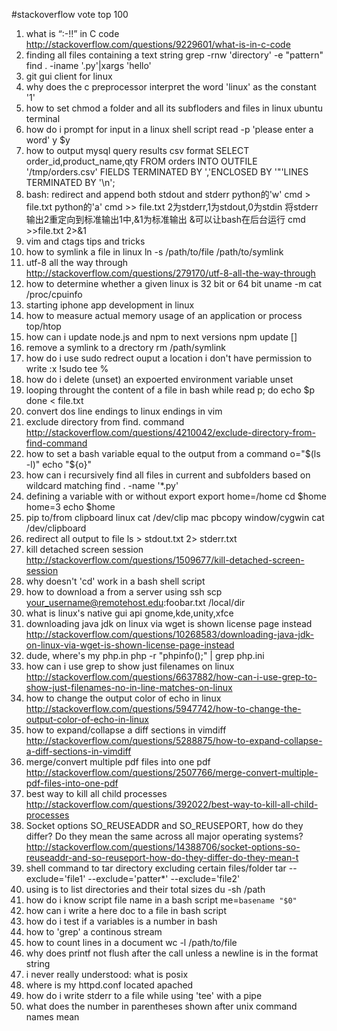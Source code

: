 #stackoverflow vote top 100
1. what is “:-!!” in C code
http://stackoverflow.com/questions/9229601/what-is-in-c-code
2. finding all files containing a text string
    grep -rnw 'directory' -e "pattern"
    find . -iname '.py'|xargs 'hello'
3. git gui client for linux
4. why does the c preprocessor interpret the word 'linux' as the constant '1'
5. how to set chmod a folder and all its subfloders and files in linux ubuntu terminal
6. how do i prompt for input in a linux shell script
read -p 'please enter a word' y
$y
7. how to output mysql query results csv format
SELECT order_id,product_name,qty FROM orders INTO OUTFILE '/tmp/orders.csv' FIELDS TERMINATED BY ','ENCLOSED BY '"'LINES TERMINATED BY '\n';
8. bash: redirect and append both stdout and stderr
python的'w'
    cmd > file.txt
python的'a'
    cmd >> file.txt
2为stderr,1为stdout,0为stdin
将stderr输出2重定向到标准输出1中,&1为标准输出
&可以让bash在后台运行
    cmd >>file.txt 2>&1
9. vim and ctags tips and tricks
10. how to symlink a file in linux
    ln -s /path/to/file /path/to/symlink
11. utf-8 all the way through
http://stackoverflow.com/questions/279170/utf-8-all-the-way-through
12. how to determine whether a given linux is 32 bit or 64 bit
    uname -m
    cat /proc/cpuinfo
13. starting iphone app development in linux
14. how to measure actual memory usage of an application or process
    top/htop
15. how can i update node.js and npm to next versions
    npm update [<name>]
16. remove a symlink to a drectory
    rm /path/symlink
17. how do i use  sudo redrect ouput a location i don't have permission to write
    :x !sudo tee %
18. how do i delete (unset) an expoerted environment variable
    unset
19. looping throught the content of a file in bash
    while read p;
    do
    echo $p
    done < file.txt
20. convert dos line endings to linux endings in vim
21. exclude directory from find. command
http://stackoverflow.com/questions/4210042/exclude-directory-from-find-command
22. how to set a bash variable equal to the output from a command
    o="$(ls -l)"
    echo "${o}"
23. how can i recursively find all files in current and subfolders based on wildcard matching
    find . -name '*.py' 
24. defining a variable with or without export
    export home=/home
    cd $home
    home=3
    echo $home
25. pip to/from clipboard
linux
    cat /dev/clip
mac
    pbcopy
window/cygwin
    cat /dev/clipboard
26. redirect all output to file
    ls > stdout.txt 2> stderr.txt
27. kill detached screen session
http://stackoverflow.com/questions/1509677/kill-detached-screen-session
28. why doesn't 'cd' work in a bash shell script
29. how to download a from a server using ssh
    scp your_username@remotehost.edu:foobar.txt /local/dir
30. what is linux's native gui api
    gnome,kde,unity,xfce
31. downloading java jdk on linux via wget is shown license page instead
http://stackoverflow.com/questions/10268583/downloading-java-jdk-on-linux-via-wget-is-shown-license-page-instead
32. dude, where's my php.in
    php -r "phpinfo();" | grep php.ini
33. how can i use grep to show just filenames on linux
http://stackoverflow.com/questions/6637882/how-can-i-use-grep-to-show-just-filenames-no-in-line-matches-on-linux
34. how to change the output color of echo in linux
http://stackoverflow.com/questions/5947742/how-to-change-the-output-color-of-echo-in-linux
35. how to expand/collapse a diff sections in vimdiff
http://stackoverflow.com/questions/5288875/how-to-expand-collapse-a-diff-sections-in-vimdiff
36. merge/convert multiple pdf files into one pdf
http://stackoverflow.com/questions/2507766/merge-convert-multiple-pdf-files-into-one-pdf
37. best way to kill all child processes
http://stackoverflow.com/questions/392022/best-way-to-kill-all-child-processes
38. Socket options SO_REUSEADDR and SO_REUSEPORT, how do they differ? Do they mean the same across all major operating systems?
http://stackoverflow.com/questions/14388706/socket-options-so-reuseaddr-and-so-reuseport-how-do-they-differ-do-they-mean-t
39. shell command to tar directory excluding certain files/folder
    tar --exclude='file1' --exclude='patter*' --exclude='file2'
40. using is to list directories and their total sizes
    du -sh /path
41. how do i know script file name in a bash script
    me=`basename "$0"`
42. how can i write a here doc to a file in bash script
43. how do i test if a variables is a number in bash
44. how to 'grep' a continous stream
45. how to count lines in a document
    wc -l /path/to/file
46. why does printf not flush after the call unless a newline is in the format string
47. i never really understood: what is posix
48. where is my httpd.conf located apached
49. how do i write stderr to a file while using 'tee' with a pipe
50. what does the number in parentheses shown after unix command names mean
